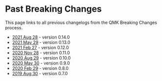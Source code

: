 # Past Breaking Changes

This page links to all previous changelogs from the QMK Breaking Changes process.

* [2021 Aug 28](ChangeLog/20210828.md) - version 0.14.0
* [2021 May 29](ChangeLog/20210529.md) - version 0.13.0
* [2021 Feb 27](ChangeLog/20210227.md) - version 0.12.0
* [2020 Nov 28](ChangeLog/20201128.md) - version 0.11.0
* [2020 Aug 29](ChangeLog/20200829.md) - version 0.10.0
* [2020 May 30](ChangeLog/20200530.md) - version 0.9.0
* [2020 Feb 29](ChangeLog/20200229.md) - version 0.8.0
* [2019 Aug 30](ChangeLog/20190830.md) - version 0.7.0
